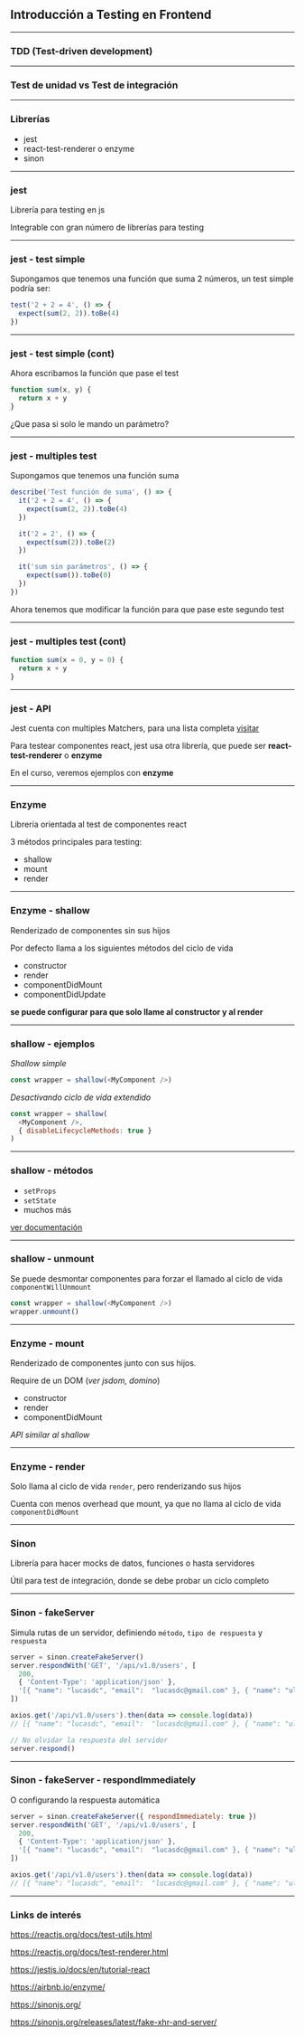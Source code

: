 ## Introducción a Testing en Frontend

----

### TDD (Test-driven development)

----

### Test de unidad vs Test de integración

----

### Librerías

- jest
- react-test-renderer o enzyme
- sinon

----

### jest

Librería para testing en js

Integrable con gran número de librerías para testing

----

### jest - test simple

Supongamos que tenemos una función que suma 2 números, un test simple podría ser:

```js
test('2 + 2 = 4', () => {
  expect(sum(2, 2)).toBe(4)
})
```

----

### jest - test simple (cont)

Ahora escribamos la función que pase el test

```js
function sum(x, y) {
  return x + y
}
```

¿Que pasa si solo le mando un parámetro?

----

### jest - multiples test

Supongamos que tenemos una función suma

```js
describe('Test función de suma', () => {
  it('2 + 2 = 4', () => {
    expect(sum(2, 2)).toBe(4)
  })

  it('2 = 2', () => {
    expect(sum(2)).toBe(2)
  })

  it('sum sin parámetros', () => {
    expect(sum()).toBe(0)
  })
})
```

Ahora tenemos que modificar la función para que pase este segundo test

----

### jest - multiples test (cont)

```js
function sum(x = 0, y = 0) {
  return x + y
}
```

----

### jest - API

Jest cuenta con multiples Matchers, para una lista completa [visitar](https://jestjs.io/docs/en/expect)

Para testear componentes react, jest usa otra librería, que puede ser **react-test-renderer** o **enzyme**

En el curso, veremos ejemplos con **enzyme**

----

### Enzyme

Librería orientada al test de componentes react

3 métodos principales para testing:

- shallow
- mount
- render

----

### Enzyme - shallow

Renderizado de componentes sin sus hijos

Por defecto llama a los siguientes métodos del ciclo de vida

- constructor
- render
- componentDidMount
- componentDidUpdate

__se puede configurar para que solo llame al constructor y al render__

----

### shallow - ejemplos

_Shallow simple_

```js
const wrapper = shallow(<MyComponent />)
```

_Desactivando ciclo de vida extendido_

```js
const wrapper = shallow(
  <MyComponent />,
  { disableLifecycleMethods: true }
)
```

----

### shallow - métodos

- `setProps`
- `setState`
- muchos más

[ver documentación](https://airbnb.io/enzyme/docs/api/shallow.html#shallowwrapper-api)

----

### shallow - unmount

Se puede desmontar componentes para forzar el llamado al ciclo de vida `componentWillUnmount`

```js
const wrapper = shallow(<MyComponent />)
wrapper.unmount()
```

----

### Enzyme - mount

Renderizado de componentes junto con sus hijos.

Require de un DOM (_ver jsdom, domino_)

- constructor
- render
- componentDidMount

_API similar al shallow_

----

### Enzyme - render

Solo llama al ciclo de vida `render`, pero renderizando sus hijos

Cuenta con menos overhead que mount, ya que no llama al ciclo de vida `componentDidMount`

----

### Sinon

Librería para hacer mocks de datos, funciones o hasta servidores

Útil para test de integración, donde se debe probar un ciclo completo

----

### Sinon - fakeServer

Simula rutas de un servidor, definiendo `método`, `tipo de respuesta` y `respuesta`

```js
server = sinon.createFakeServer()
server.respondWith('GET', '/api/v1.0/users', [
  200,
  { 'Content-Type': 'application/json' },
  '[{ "name": "lucasdc", "email":  "lucasdc@gmail.com" }, { "name": "ulises", "email": "ulises@gmail.com" }]'
])

axios.get('/api/v1.0/users').then(data => console.log(data))
// [{ "name": "lucasdc", "email":  "lucasdc@gmail.com" }, { "name": "ulises", "email": "ulises@gmail.com" }]

// No olvidar la respuesta del servidor
server.respond()
```

----

### Sinon - fakeServer - respondImmediately

O configurando la respuesta automática

```js
server = sinon.createFakeServer({ respondImmediately: true })
server.respondWith('GET', '/api/v1.0/users', [
  200,
  { 'Content-Type': 'application/json' },
  '[{ "name": "lucasdc", "email":  "lucasdc@gmail.com" }, { "name": "ulises", "email": "ulises@gmail.com" }]'
])

axios.get('/api/v1.0/users').then(data => console.log(data))
// [{ "name": "lucasdc", "email":  "lucasdc@gmail.com" }, { "name": "ulises", "email": "ulises@gmail.com" }]
```

----

### Links de interés

https://reactjs.org/docs/test-utils.html

https://reactjs.org/docs/test-renderer.html

https://jestjs.io/docs/en/tutorial-react

https://airbnb.io/enzyme/

https://sinonjs.org/

https://sinonjs.org/releases/latest/fake-xhr-and-server/